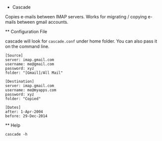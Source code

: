 * Cascade

Copies e-mails between IMAP servers. Works for migrating / copying e-mails between gmail accounts.

** Configuration File

cascade will look for ```cascade.conf``` under home folder. You can also pass it on the command line.

```
[Source]
server: imap.gmail.com
username: me@gmail.com
password: xyz
folder: "[Gmail]/All Mail"

[Destination]
server: imap.gmail.com
username: me@myapps.com
password: xyz
folder: "Copied"

[Dates]
after: 1-Apr-2004
before: 29-Dec-2014
```

** Help

```
cascade -h
```